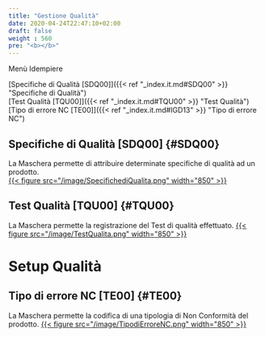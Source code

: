 ```yaml
---
title: "Gestione Qualità"
date: 2020-04-24T22:47:10+02:00
draft: false
weight : 560
pre: "<b></b>"
---
```


Menù Idempiere

[Specifiche di Qualità [SDQ00]]({{< ref "_index.it.md#SDQ00" >}} "Specifiche di Qualità") <br>
[Test Qualità [TQU00]]({{< ref "_index.it.md#TQU00" >}} "Test Qualità") <br>
[Tipo di errore NC [TE00]]({{< ref "_index.it.md#IGD13" >}} "Tipo di errore NC") <br>

## Specifiche di Qualità [SDQ00] {#SDQ00}
La Maschera permette di attribuire determinate specifiche di qualità ad un prodotto.  
[{{< figure src="/image/SpecifichediQualita.png"  width="850"  >}}](/image/SpecifichediQualita.png)
## Test Qualità [TQU00] {#TQU00}
La Maschera permette la registrazione del Test di qualità effettuato.
[{{< figure src="/image/TestQualita.png"  width="850"  >}}](/image/TestQualita.png)

# Setup Qualità
## Tipo di errore NC [TE00] {#TE00}
La Maschera permette la codifica di una tipologia di Non Conformità del prodotto.
[{{< figure src="/image/TipodiErroreNC.png"  width="850"  >}}](/image/TipodiErroreNC.png)
